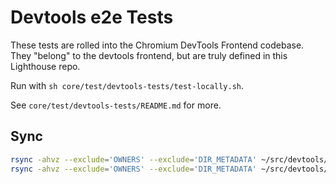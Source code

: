 # Devtools e2e Tests

These tests are rolled into the Chromium DevTools Frontend codebase. They "belong" to the devtools frontend, but are truly defined in this Lighthouse repo.

Run with `sh core/test/devtools-tests/test-locally.sh`.

See `core/test/devtools-tests/README.md` for more.

## Sync

```sh
rsync -ahvz --exclude='OWNERS' --exclude='DIR_METADATA' ~/src/devtools/devtools-frontend/test/e2e_non_hosted/lighthouse/ third-party/devtools-tests/e2e_non_hosted/lighthouse/
rsync -ahvz --exclude='OWNERS' --exclude='DIR_METADATA' ~/src/devtools/devtools-frontend/test/e2e/resources/lighthouse/ third-party/devtools-tests/e2e/resources/lighthouse/
```
